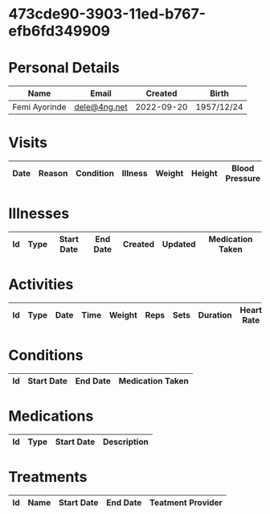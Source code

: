 
# 473cde90-3903-11ed-b767-efb6fd349909

# Personal Details

| Name | Email | Created | Birth |
| ---  | ---   | ---     | ---   |
| Femi Ayorinde| <dele@4ng.net> | 2022-09-20   | 1957/12/24|

# Visits

| Date | Reason | Condition | Illness | Weight | Height | Blood Pressure | Communication | 
| --- | --- | --- | --- | --- | --- | --- | --- | 

# Illnesses

| Id | Type | Start Date | End Date | Created | Updated | Medication Taken |  
| --- | --- | --- | --- | --- | --- | --- | 


# Activities

| Id | Type | Date | Time | Weight | Reps | Sets | Duration | Heart Rate | Calories Burned |
| --- | --- | --- | --- | --- | --- | --- | --- | --- | --- |


# Conditions

| Id | Start Date | End Date | Medication Taken |  
| --- | --- | --- | --- |


# Medications<a id=meds></a>

| Id | Type | Start Date | Description |
| --- | --- | --- | --- | 


# Treatments

| Id | Name | Start Date | End Date | Teatment Provider |  
| --- | --- | --- | --- | -- |
